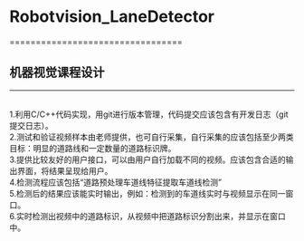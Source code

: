 # Robotvision_LaneDetector
=================================
## 机器视觉课程设计
---------------------------------
<br>1.利用C/C++代码实现，用git进行版本管理，代码提交应该包含有开发日志（git提交日志）。
<br>2.测试和验证视频样本由老师提供，也可自行采集，自行采集的应该包括至少两类目标：明显的道路线和一定数量的道路标识牌。
<br>3.提供比较友好的用户接口，可以由用户自行加载不同的视频。应该包含合适的输出界面，将结果呈现给用户。
<br>4.检测流程应该包括“道路预处理车道线特征提取车道线检测”
<br>5.检测后的结果应该能实时输出，例如：检测到的车道线实时与视频显示在同一窗口。
<br>6.实时检测出视频中的道路标识，从视频中把道路标识分割出来，并显示在窗口中。
